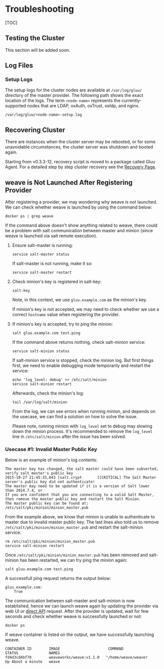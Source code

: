 # Troubleshooting
[TOC]

## Testing the Cluster
This section will be added soon.

## Log Files
### Setup Logs
The setup logs for the cluster nodes are available at `/var/log/gluu/` directory of the master provider. The following path shows the exact location of the logs. The term `<node-name>` represents the currently-supported nodes that are LDAP, oxAuth, oxTrust, oxIdp, and nginx.

`/var/log/gluu/<node-name>-setup.log`

## Recovering Cluster
There are instances when the cluster server may be rebooted, or for some unavoidable circumstances, the cluster server was shutdown and booted again.

Starting from v0.3.3-12, recovery script is moved to a package called Gluu Agent. For a detailed step by step cluster recovery see the [Recovery Page](../recovery/).

## weave is Not Launched After Registering Provider

After registering a provider, we may wondering why weave is not launched.
We can check whether weave is launched by using the command below:

    docker ps | grep weave

If the command above doesn't show anything related to weave, there could be
a problem with salt communication between master and minion
(since weave is launched via salt remote execution).

1.  Ensure salt-master is running:

        service salt-master status

    If salt-master is not running, make it so:

        service salt-master restart

2.  Check minion's key is registered in salt-key:

        salt-key

    Note, in this context, we use `gluu.example.com` as the minion's key.

    If minion's key is not accepted, we may need to check whether we use a correct
    `hostname` value when registering the provider.

3.  If minion's key is accepted, try to ping the minion:

        salt gluu.example.com test.ping

    If the command above returns nothing, check salt-minion service:

        service salt-minion status

    If salt-minion service is stopped, check the minion log. But first things first,
    we need to enable debugging mode temporarily and restart the service:

        echo 'log_level: debug' >> /etc/salt/minion
        service salt-minion restart

    Afterwards, check the minion's log:

        tail /var/log/salt/minion

    From the log, we can see errors when running minion, and depends on the usecase, we can find a solution on
    how to solve the issue.

    Please note, running minion with `log_level` set to debug may slowing down the minion
    process. It's recommended to remove the `log_level` line in `/etc/salt/minion` after the issue has been solved.

### Usecase #1: Invalid Master Public Key

Below is an example of minion's log contents:

```
The master key has changed, the salt master could have been subverted, verify salt master's public key
2015-10-27 21:45:33,643 [salt.crypt       ][CRITICAL] The Salt Master server's public key did not authenticate!
The master may need to be updated if it is a version of Salt lower than 2014.7.4, or
If you are confident that you are connecting to a valid Salt Master, then remove the master public key and restart the Salt Minion.
The master public key can be found at:
/etc/salt/pki/minion/minion_master.pub
```

From the example above, we know that minion is unable to authenticate to master due to invalid master public key.
The last lines also told us to remove `/etc/salt/pki/minion/minion_master.pub` and restart the salt-minion service.

    rm /etc/salt/pki/minion/minion_master.pub
    service salt-minion restart

Once `/etc/salt/pki/minion/minion_master.pub` has been removed and salt-minion has been restarted, we can try ping the minion again:

    salt gluu.example.com test.ping

A successfull ping request returns the output below:

    gluu.example.com:
        True

The communication between salt-master and salt-minion is now established, hence we can launch weave again by updating the provider
via web UI or [direct API](../../reference/api/provider.md#update-a-provider) request.
After the provider is updated, wait for few seconds and check whether weave is successfully launched or not:

    docker ps

If weave container is listed on the output, we have successfully launching weave.

```
CONTAINER ID        IMAGE                      COMMAND                STATUS              NAMES
fd4d3cd4bf70        weaveworks/weave:v1.1.0   "/home/weave/weaver    Up About a minute   weave
```
